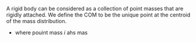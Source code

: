 A rigid body can be considered as a collection of point masses that are rigidly attached. We define the COM to be the unique point at the centroid of the mass distribution. 
- where pouint mass $i$ ahs mas